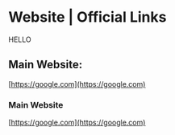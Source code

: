 # Website | Official Links
HELLO
## Main Website:
[https://google.com](https://google.com)
### Main Website
[https://google.com](https://google.com)
